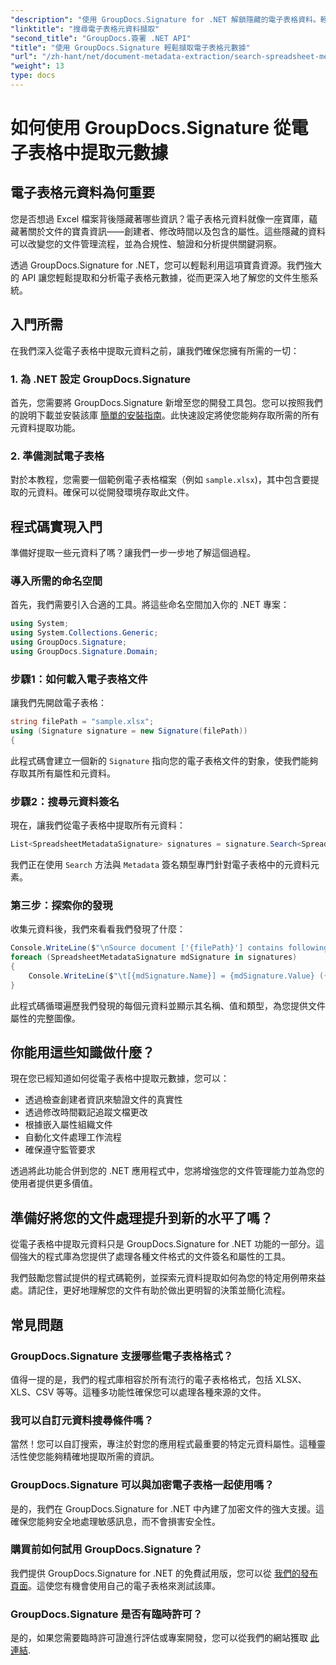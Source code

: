 ```yaml
---
"description": "使用 GroupDocs.Signature for .NET 解鎖隱藏的電子表格資料。輕鬆擷取元數據，改善文件管理和決策。"
"linktitle": "搜尋電子表格元資料擷取"
"second_title": "GroupDocs.簽署 .NET API"
"title": "使用 GroupDocs.Signature 輕鬆擷取電子表格元數據"
"url": "/zh-hant/net/document-metadata-extraction/search-spreadsheet-metadata-extraction/"
"weight": 13
type: docs
---
```

# 如何使用 GroupDocs.Signature 從電子表格中提取元數據

## 電子表格元資料為何重要

您是否想過 Excel 檔案背後隱藏著哪些資訊？電子表格元資料就像一座寶庫，蘊藏著關於文件的寶貴資訊——創建者、修改時間以及包含的屬性。這些隱藏的資料可以改變您的文件管理流程，並為合規性、驗證和分析提供關鍵洞察。

透過 GroupDocs.Signature for .NET，您可以輕鬆利用這項寶貴資源。我們強大的 API 讓您輕鬆提取和分析電子表格元數據，從而更深入地了解您的文件生態系統。

## 入門所需

在我們深入從電子表格中提取元資料之前，讓我們確保您擁有所需的一切：

### 1. 為 .NET 設定 GroupDocs.Signature

首先，您需要將 GroupDocs.Signature 新增至您的開發工具包。您可以按照我們的說明下載並安裝該庫 [簡單的安裝指南](https://tutorials.groupdocs.com/signature/net/)。此快速設定將使您能夠存取所需的所有元資料提取功能。

### 2. 準備測試電子表格

對於本教程，您需要一個範例電子表格檔案（例如 `sample.xlsx`)，其中包含要提取的元資料。確保可以從開發環境存取此文件。

## 程式碼實現入門

準備好提取一些元資料了嗎？讓我們一步一步地了解這個過程。

### 導入所需的命名空間

首先，我們需要引入合適的工具。將這些命名空間加入你的 .NET 專案：

```csharp
using System;
using System.Collections.Generic;
using GroupDocs.Signature;
using GroupDocs.Signature.Domain;
```

### 步驟1：如何載入電子表格文件

讓我們先開啟電子表格：

```csharp
string filePath = "sample.xlsx";
using (Signature signature = new Signature(filePath))
{
```

此程式碼會建立一個新的 `Signature` 指向您的電子表格文件的對象，使我們能夠存取其所有屬性和元資料。

### 步驟2：搜尋元資料簽名

現在，讓我們從電子表格中提取所有元資料：

```csharp
List<SpreadsheetMetadataSignature> signatures = signature.Search<SpreadsheetMetadataSignature>(SignatureType.Metadata);
```

我們正在使用 `Search` 方法與 `Metadata` 簽名類型專門針對電子表格中的元資料元素。

### 第三步：探索你的發現

收集元資料後，我們來看看我們發現了什麼：

```csharp
Console.WriteLine($"\nSource document ['{filePath}'] contains following signatures.");
foreach (SpreadsheetMetadataSignature mdSignature in signatures)
{
    Console.WriteLine($"\t[{mdSignature.Name}] = {mdSignature.Value} ({mdSignature.Type})");
}
```

此程式碼循環遍歷我們發現的每個元資料並顯示其名稱、值和類型，為您提供文件屬性的完整圖像。

## 你能用這些知識做什麼？

現在您已經知道如何從電子表格中提取元數據，您可以：

- 透過檢查創建者資訊來驗證文件的真實性
- 透過修改時間戳記追蹤文檔更改
- 根據嵌入屬性組織文件
- 自動化文件處理工作流程
- 確保遵守監管要求

透過將此功能合併到您的 .NET 應用程式中，您將增強您的文件管理能力並為您的使用者提供更多價值。

## 準備好將您的文件處理提升到新的水平了嗎？

從電子表格中提取元資料只是 GroupDocs.Signature for .NET 功能的一部分。這個強大的程式庫為您提供了處理各種文件格式的文件簽名和屬性的工具。

我們鼓勵您嘗試提供的程式碼範例，並探索元資料提取如何為您的特定用例帶來益處。請記住，更好地理解您的文件有助於做出更明智的決策並簡化流程。

## 常見問題

### GroupDocs.Signature 支援哪些電子表格格式？

值得一提的是，我們的程式庫相容於所有流行的電子表格格式，包括 XLSX、XLS、CSV 等等。這種多功能性確保您可以處理各種來源的文件。

### 我可以自訂元資料搜尋條件嗎？

當然！您可以自訂搜索，專注於對您的應用程式最重要的特定元資料屬性。這種靈活性使您能夠精確地提取所需的資訊。

### GroupDocs.Signature 可以與加密電子表格一起使用嗎？

是的，我們在 GroupDocs.Signature for .NET 中內建了加密文件的強大支援。這確保您能夠安全地處理敏感訊息，而不會損害安全性。

### 購買前如何試用 GroupDocs.Signature？

我們提供 GroupDocs.Signature for .NET 的免費試用版，您可以從 [我們的發布頁面](https://releases.groupdocs.com/)。這使您有機會使用自己的電子表格來測試該庫。

### GroupDocs.Signature 是否有臨時許可？

是的，如果您需要臨時許可證進行評估或專案開發，您可以從我們的網站獲取 [此連結](https://purchase。groupdocs.com/temporary-license/).